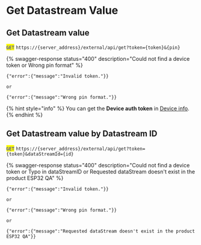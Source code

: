 # Get Datastream Value

## Get Datastream value

<mark style="color:blue;">`GET`</mark> `https://{server_address}/external/api/get?token={token}&{pin}`

\{% swagger-response status="400" description="Could not find a device token or Wrong pin format" %\}

```
{"error":{"message":"Invalid token."}}

or

{"error":{"message":"Wrong pin format."}}
```

{% hint style="info" %}
You can get the **Device auth token** in [Device info](https://bit.ly/BlynkSimpleAuth).
{% endhint %}

## Get Datastream value by Datastream ID

<mark style="color:blue;">`GET`</mark> `https://{server_address}/external/api/get?token={token}&dataStreamId={id}`

\{% swagger-response status="400" description="Could not find a device token or Typo in dataStreamID or Requested dataStream doesn't exist in the product ESP32 QA" %\}

```
{"error":{"message":"Invalid token."}}

or

{"error":{"message":"Wrong pin format."}}

or

{"error":{"message":"Requested dataStream doesn't exist in the product ESP32 QA"}}
```

